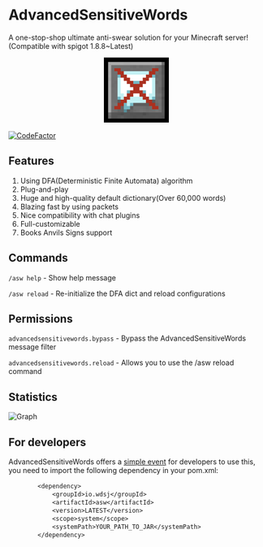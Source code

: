 # AdvancedSensitiveWords
A one-stop-shop ultimate anti-swear solution for your Minecraft server!
(Compatible with spigot 1.8.8~Latest)
<p align="center">
  <img src="icon.webp" alt="logo" width="128" height="128"/>
</p>

[![CodeFactor](https://www.codefactor.io/repository/github/hahawth/advancedsensitivewords/badge)](https://www.codefactor.io/repository/github/hahawth/advancedsensitivewords)

## Features
1. Using DFA(Deterministic Finite Automata) algorithm
2. Plug-and-play
3. Huge and high-quality default dictionary(Over 60,000 words)
4. Blazing fast by using packets
5. Nice compatibility with chat plugins
6. Full-customizable
7. Books Anvils Signs support

## Commands

`/asw help` - Show help message

`/asw reload` - Re-initialize the DFA dict and reload configurations

## Permissions

`advancedsensitivewords.bypass` - Bypass the AdvancedSensitiveWords message filter

`advancedsensitivewords.reload` - Allows you to use the /asw reload command

## Statistics
![Graph](https://bstats.org/signatures/bukkit/AdvancedSensitiveWords.svg)

## For developers
AdvancedSensitiveWords offers a [simple event](./src/main/java/io/wdsj/asw/event/ASWFilterEvent.java) for developers 
to use this, you need to import the following dependency in your pom.xml:
```
        <dependency>
            <groupId>io.wdsj</groupId>
            <artifactId>asw</artifactId>
            <version>LATEST</version>
            <scope>system</scope>
            <systemPath>YOUR_PATH_TO_JAR</systemPath>
        </dependency>
```


